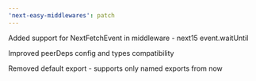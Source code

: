 ```yaml
---
'next-easy-middlewares': patch
---
```


Added support for NextFetchEvent in middleware - next15 event.waitUntil

Improved peerDeps config and types compatibility

Removed default export - supports only named exports from now
